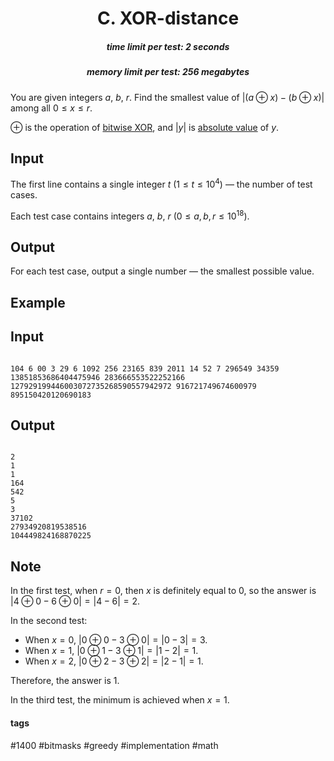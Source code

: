 <h1 style='text-align: center;'> C. XOR-distance</h1>

<h5 style='text-align: center;'>time limit per test: 2 seconds</h5>
<h5 style='text-align: center;'>memory limit per test: 256 megabytes</h5>

You are given integers $a$, $b$, $r$. Find the smallest value of $|({a \oplus x}) - ({b \oplus x})|$ among all $0 \leq x \leq r$.

$\oplus$ is the operation of [bitwise XOR](https://en.wikipedia.org/wiki/Bitwise_operation#XOR), and $|y|$ is [absolute value](https://en.wikipedia.org/wiki/Absolute_value) of $y$.

## Input

The first line contains a single integer $t$ ($1 \le t \le 10^4$) — the number of test cases.

Each test case contains integers $a$, $b$, $r$ ($0 \le a, b, r \le 10^{18}$).

## Output

For each test case, output a single number — the smallest possible value.

## Example

## Input


```

104 6 00 3 29 6 1092 256 23165 839 2011 14 52 7 296549 34359 13851853686404475946 283666553522252166 127929199446003072735268590557942972 916721749674600979 895150420120690183
```
## Output


```

2
1
1
164
542
5
3
37102
27934920819538516
104449824168870225

```
## Note

In the first test, when $r = 0$, then $x$ is definitely equal to $0$, so the answer is $|{4 \oplus 0} - {6 \oplus 0}| = |4 - 6| = 2$.

In the second test:

* When $x = 0$, $|{0 \oplus 0} - {3 \oplus 0}| = |0 - 3| = 3$.
* When $x = 1$, $|{0 \oplus 1} - {3 \oplus 1}| = |1 - 2| = 1$.
* When $x = 2$, $|{0 \oplus 2} - {3 \oplus 2}| = |2 - 1| = 1$.

Therefore, the answer is $1$.

In the third test, the minimum is achieved when $x = 1$.



#### tags 

#1400 #bitmasks #greedy #implementation #math 